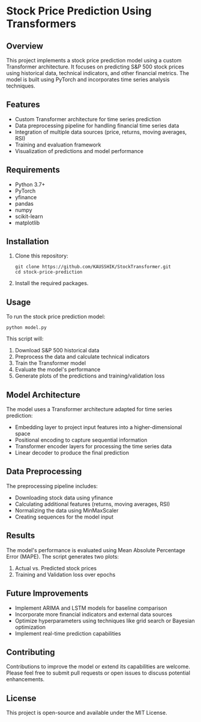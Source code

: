 # Stock Price Prediction Using Transformers

## Overview

This project implements a stock price prediction model using a custom Transformer architecture. It focuses on predicting S&P 500 stock prices using historical data, technical indicators, and other financial metrics. The model is built using PyTorch and incorporates time series analysis techniques.

## Features

- Custom Transformer architecture for time series prediction
- Data preprocessing pipeline for handling financial time series data
- Integration of multiple data sources (price, returns, moving averages, RSI)
- Training and evaluation framework
- Visualization of predictions and model performance

## Requirements

- Python 3.7+
- PyTorch
- yfinance
- pandas
- numpy
- scikit-learn
- matplotlib

## Installation

1. Clone this repository:
   ```
   git clone https://github.com/KAUSSHIK/StockTransformer.git
   cd stock-price-prediction
   ```

2. Install the required packages.

## Usage

To run the stock price prediction model:

```
python model.py
```

This script will:
1. Download S&P 500 historical data
2. Preprocess the data and calculate technical indicators
3. Train the Transformer model
4. Evaluate the model's performance
5. Generate plots of the predictions and training/validation loss

## Model Architecture

The model uses a Transformer architecture adapted for time series prediction:
- Embedding layer to project input features into a higher-dimensional space
- Positional encoding to capture sequential information
- Transformer encoder layers for processing the time series data
- Linear decoder to produce the final prediction

## Data Preprocessing

The preprocessing pipeline includes:
- Downloading stock data using yfinance
- Calculating additional features (returns, moving averages, RSI)
- Normalizing the data using MinMaxScaler
- Creating sequences for the model input

## Results

The model's performance is evaluated using Mean Absolute Percentage Error (MAPE). The script generates two plots:
1. Actual vs. Predicted stock prices
2. Training and Validation loss over epochs

## Future Improvements

- Implement ARIMA and LSTM models for baseline comparison
- Incorporate more financial indicators and external data sources
- Optimize hyperparameters using techniques like grid search or Bayesian optimization
- Implement real-time prediction capabilities

## Contributing

Contributions to improve the model or extend its capabilities are welcome. Please feel free to submit pull requests or open issues to discuss potential enhancements.

## License

This project is open-source and available under the MIT License.

